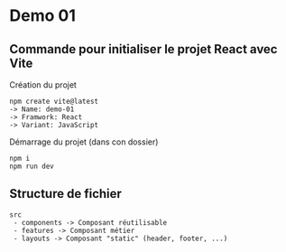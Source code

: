 # Demo 01

## Commande pour initialiser le projet React avec Vite
Création du projet
```
npm create vite@latest
-> Name: demo-01
-> Framwork: React
-> Variant: JavaScript 
```
Démarrage du projet (dans con dossier)
```
npm i
npm run dev
```

## Structure de fichier
```
src
 - components -> Composant réutilisable
 - features -> Composant métier
 - layouts -> Composant "static" (header, footer, ...)
```